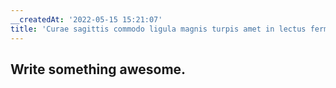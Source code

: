 ```yaml
---
__createdAt: '2022-05-15 15:21:07'
title: 'Curae sagittis commodo ligula magnis turpis amet in lectus fermentum.'
---
```


## Write something awesome.